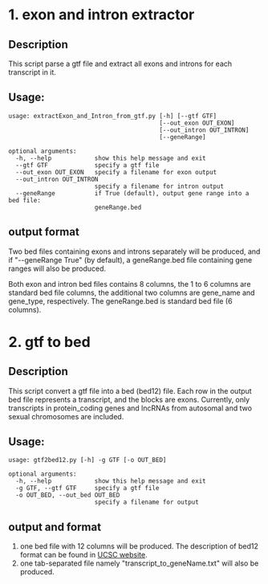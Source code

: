# 1. exon and intron extractor

## Description
This script parse a gtf file and extract all exons and introns for each transcript in it.

## Usage:
```
usage: extractExon_and_Intron_from_gtf.py [-h] [--gtf GTF]
                                          [--out_exon OUT_EXON]
                                          [--out_intron OUT_INTRON]
                                          [--geneRange]

optional arguments:
  -h, --help            show this help message and exit
  --gtf GTF             specify a gtf file
  --out_exon OUT_EXON   specify a filename for exon output
  --out_intron OUT_INTRON
                        specify a filename for intron output
  --geneRange           if True (default), output gene range into a bed file:
                        geneRange.bed
```

## output format
Two bed files containing exons and introns separately will be produced, and if "--geneRange True" (by default), 
a geneRange.bed file containing gene ranges will also be produced. 

Both exon and intron bed files contains 8 columns, the 1 to 6 columns are standard bed file columns,
the additional two columns are gene_name and gene_type, respectively.
The geneRange.bed is standard bed file (6 columns).

# 2. gtf to bed
## Description
This script convert a gtf file into a bed (bed12) file. Each row in the output bed file represents a transcript, 
and the blocks are exons. Currently, only transcripts in protein_coding genes and lncRNAs from autosomal and two sexual chromosomes are included.

## Usage:
```
usage: gtf2bed12.py [-h] -g GTF [-o OUT_BED]

optional arguments:
  -h, --help            show this help message and exit
  -g GTF, --gtf GTF     specify a gtf file
  -o OUT_BED, --out_bed OUT_BED
                        specify a filename for output
```

## output and format
1. one bed file with 12 columns will be produced. The description of bed12 format can be found in [UCSC website](https://genome.ucsc.edu/FAQ/FAQformat.html#format1).
2. one tab-separated file namely "transcript_to_geneName.txt" will also be produced.
